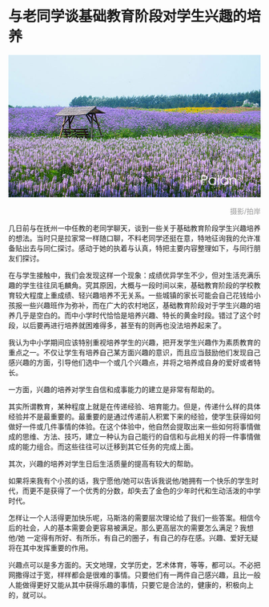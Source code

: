 # 与老同学谈基础教育阶段对学生兴趣的培养

![花田](images/huatian.jpg)
<div style="margin-top:5px;color:#999;text-align:right;">摄影/拍岸</div>

几日前与在抚州一中任教的老同学聊天，谈到一些关于基础教育阶段学生兴趣培养的想法。当时只是拉家常一样随口聊，不料老同学还挺在意，特地征询我的允许准备贴出去与同仁探讨。感动于她的执着与认真，特把主要内容整理如下，与同行朋友们探讨。

在与学生接触中，我们会发现这样一个现象：成绩优异学生不少，但对生活充满乐趣的学生往往凤毛麟角。究其原因，大概与一段时间以来，基础教育阶段的学校教育较大程度上重成绩、轻兴趣培养不无关系。一些城镇的家长可能会自己花钱给小孩报一些兴趣班作为弥补，而在广大的农村地区，基础教育阶段对于学生兴趣的培养几乎是空白的。而中小学时代恰恰是培养兴趣、特长的黄金时段。错过了这个时段，以后要再进行培养就困难得多，甚至有的则再也没法培养起来了。

我认为中小学期间应该特别重视培养学生的兴趣，把开发学生兴趣作为素质教育的重点之一。不仅让学生有培养自己某方面兴趣的意识，而且应当鼓励他们发现自己感兴趣的方面，引导他们选中一个或几个兴趣点，并将之培养成自身的爱好或者特长。

一方面，兴趣的培养对学生自信和成事能力的建立是非常有帮助的。

其实所谓教育，某种程度上就是在传递经验、培育能力。但是，传递什么样的具体经验并不是最重要的。最重要的是通过传递前人积累下来的经验，使学生获得如何做好一件或几件事情的体验。在这个体验中，他自然会提取出来一些如何将事情做成的思维、方法、技巧，建立一种认为自己能行的自信和与此相关的将一件事情做成的能力组合。而这些往往可以迁移到其它任务的完成上面。

其次，兴趣的培养对学生日后生活质量的提高有较大的帮助。

如果将来我有个小孩的话，我宁愿他/她可以告诉我说他/她拥有一个快乐的学生时代，而更不是获得了一个优秀的分数，却失去了金色的少年时代和生动活泼的中学时代。

怎样让一个人活得更加快乐呢，马斯洛的需要层次理论给了我们一些答案。相信今后的社会，人的基本需要会更容易被满足。那么更高层次的需要怎么满足？我想他/她 一定得有所好、有所乐，有自己的圈子，有自己的存在感。兴趣、爱好无疑将在其中发挥重要的作用。

兴趣点可以是多方面的。天文地理，文学历史，艺术体育，等等，都可以。不必把网撒得过于宽，样样都会是很难的事情。只要他们有一两件自己感兴趣，且比一般人能做得更好又能从其中获得乐趣的事情，只要它是合法的，健康的，积极向上的，就可以。